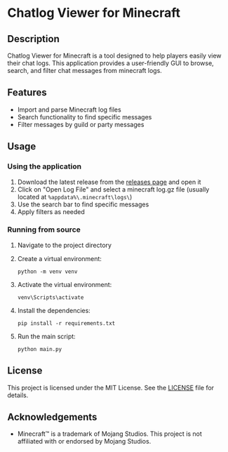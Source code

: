 # Chatlog Viewer for Minecraft

## Description

Chatlog Viewer for Minecraft is a tool designed to help players easily view their chat logs. This application provides a user-friendly GUI to browse, search, and filter chat messages from minecraft logs.

## Features

- Import and parse Minecraft log files
- Search functionality to find specific messages
- Filter messages by guild or party messages
   
## Usage

### Using the application

1. Download the latest release from the [releases page](https://github.com/nilsraccoon/Chatlog-Viewer-Minecraft/releases) and open it
2. Click on "Open Log File" and select a minecraft log.gz file (usually located at `%appdata%\.minecraft\logs\`)
3. Use the search bar to find specific messages
4. Apply filters as needed

### Running from source

1. Navigate to the project directory
2. Create a virtual environment:

    `python -m venv venv`

3. Activate the virtual environment:
   
    `venv\Scripts\activate`

4. Install the dependencies:
   
   `pip install -r requirements.txt`

5. Run the main script:
   
   `python main.py`

## License

This project is licensed under the MIT License. See the [LICENSE](LICENSE) file for details.

## Acknowledgements

- Minecraft™ is a trademark of Mojang Studios. This project is not affiliated with or endorsed by Mojang Studios.
